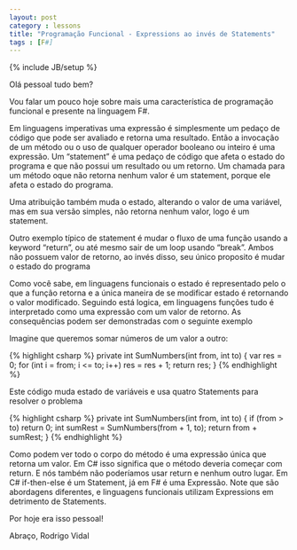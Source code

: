 ```yaml
---
layout: post
category : lessons
title: "Programação Funcional - Expressions ao invés de Statements"
tags : [F#]
---
```

{% include JB/setup %}

Olá pessoal tudo bem?

Vou falar um pouco hoje sobre mais uma característica de programação funcional e presente na linguagem F#.

Em linguagens imperativas uma expressão é simplesmente um pedaço de código que pode ser avaliado e retorna uma resultado. Então a invocação de um método ou o uso de qualquer operador booleano ou inteiro é uma expressão. Um “statement” é uma pedaço de código que afeta o estado do programa e que não possui um resultado ou um retorno. Um chamada para um método oque não retorna nenhum valor é um statement, porque ele afeta o estado do programa.

Uma atribuição também muda o estado, alterando o valor de uma variável, mas em sua versão simples, não retorna nenhum valor, logo é um statement.

Outro exemplo típico de statement é mudar o fluxo de uma função usando a keyword “return”, ou até mesmo sair de um loop usando “break”. Ambos não possuem valor de retorno, ao invés disso, seu único proposito é mudar o estado do programa

Como você sabe, em linguagens funcionais o estado é representado pelo o que a função retorna e a única maneira de se modificar estado é retornando o valor modificado. Seguindo está logica, em linguagens funções tudo é interpretado como uma expressão com um valor de retorno. As consequências podem ser demonstradas com o seguinte exemplo

Imagine que queremos somar números de um valor a outro:

{% highlight csharp %}
private int SumNumbers(int from, int to)
{
    var res = 0;
    for (int i = from; i <= to; i++)
	    res = res + 1;
	return res;
}
{% endhighlight %}


Este código muda estado de variáveis e usa quatro Statements para resolver o problema

{% highlight csharp %}
private int SumNumbers(int from, int to)
{
    if (from > to) return 0;
    int sumRest = SumNumbers(from + 1, to);
    return from + sumRest;
}
{% endhighlight %}

Como podem ver todo o corpo do método é uma expressão única que retorna um valor. Em C# isso significa que o método deveria começar com return. E nós também não poderíamos usar return e nenhum outro lugar. Em C# if-then-else é um Statement, já em F# é uma Expressão. Note que são abordagens diferentes, e linguagens funcionais utilizam Expressions em detrimento de Statements.

Por hoje era isso pessoal!

Abraço,
Rodrigo Vidal
